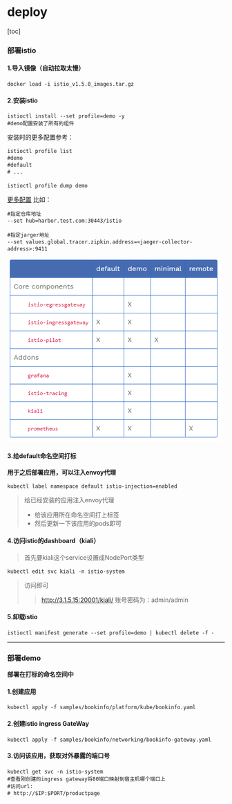 # deploy

[toc]

### 部署istio

#### 1.导入镜像（自动拉取太慢）
```shell
docker load -i istio_v1.5.0_images.tar.gz
```

#### 2.安装istio
```shell
istioctl install --set profile=demo -y
#demo配置安装了所有的组件
```
安装时的更多配置参考：
```shell
istioctl profile list
#demo
#default
# ...

istioctl profile dump demo
```
[更多配置](https://istio.io/latest/docs/reference/config/istio.operator.v1alpha1/)
比如：
```shell
#指定仓库地址
--set hub=harbor.test.com:30443/istio

#指定jarger地址
--set values.global.tracer.zipkin.address=<jaeger-collector-address>:9411
```
![](./imgs/deploy_01.png)

#### 3.给default命名空间打标

**用于之后部署应用，可以注入envoy代理**
```shell
kubectl label namespace default istio-injection=enabled
```
>给已经安装的应用注入envoy代理
>* 给该应用所在命名空间打上标签
>* 然后更新一下该应用的pods即可

#### 4.访问istio的dashboard（kiali）

>首先要kiali这个service设置成NodePort类型  
```shell
kubectl edit svc kiali -n istio-system
```
>访问即可  
>>http://3.1.5.15:20001/kiali/
账号密码为：admin/admin

#### 5.卸载istio
```shell
istioctl manifest generate --set profile=demo | kubectl delete -f -
```

***

### 部署demo

**部署在打标的命名空间中**

#### 1.创建应用
```shell
kubectl apply -f samples/bookinfo/platform/kube/bookinfo.yaml
```
#### 2.创建istio ingress GateWay
```shell
kubectl apply -f samples/bookinfo/networking/bookinfo-gateway.yaml
```
#### 3.访问该应用，获取对外暴露的端口号
```shell
kubectl get svc -n istio-system
#查看刚创建的ingress gateway将80端口映射到宿主机哪个端口上
#访问url:
# http://$IP:$PORT/productpage
```
